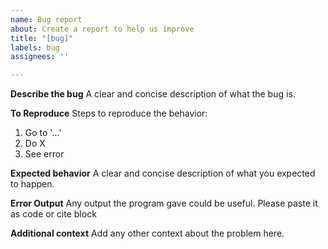 ```yaml
---
name: Bug report
about: Create a report to help us improve
title: "[bug]"
labels: bug
assignees: ''

---
```


**Describe the bug**
A clear and concise description of what the bug is.

**To Reproduce**
Steps to reproduce the behavior:
1. Go to '...'
2. Do X
3. See error

**Expected behavior**
A clear and concise description of what you expected to happen.

**Error Output**
Any output the program gave could be useful. Please paste it as code or cite block

**Additional context**
Add any other context about the problem here.

